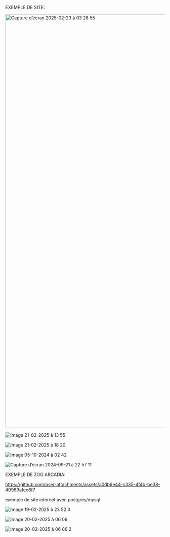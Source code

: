 EXEMPLE DE SITE:




<img width="1301" alt="Capture d’écran 2025-02-23 à 03 28 55" src="https://github.com/user-attachments/assets/6552d794-cbef-44ea-b39a-d1e2dd273e70" />



![Image 21-02-2025 à 13 55](https://github.com/user-attachments/assets/8fe3cd13-020c-415a-9373-5b5166d1d114)


![Image 21-02-2025 à 18 20](https://github.com/user-attachments/assets/0d30fb9a-2271-41c7-ba53-d2bbc50ed9d7)


![Image 05-10-2024 à 02 42](https://github.com/user-attachments/assets/538d4c99-9220-4692-930b-771c6f0a4258)



![Capture d’écran 2024-09-21 à 22 57 11](https://github.com/user-attachments/assets/d77c3daa-6493-4c47-bce2-bffae367e001)





EXEMPLE DE  ZOO ARCADIA:




https://github.com/user-attachments/assets/a0db9e44-c335-4f4b-be38-40969afee6f7



exemple de site internet avec postgres/mysql:


![Image 19-02-2025 à 23 52 3](https://github.com/user-attachments/assets/5de1b048-4e09-41ef-9811-71f361c228bf)

![Image 20-02-2025 à 06 09](https://github.com/user-attachments/assets/0c3a0ca2-7af0-44a8-8a07-605256253e86)

![Image 20-02-2025 à 06 06 2](https://github.com/user-attachments/assets/fe0c6ee1-1657-49f7-bb7c-332da3405fe9)
